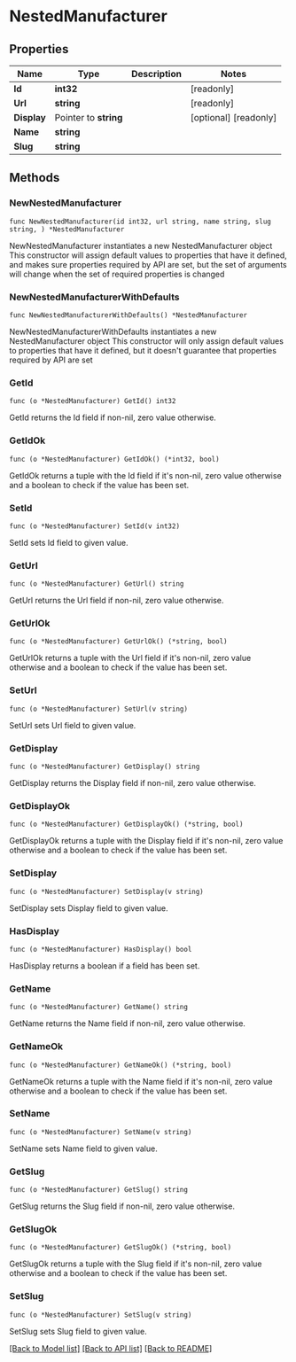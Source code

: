 # NestedManufacturer

## Properties

Name | Type | Description | Notes
------------ | ------------- | ------------- | -------------
**Id** | **int32** |  | [readonly] 
**Url** | **string** |  | [readonly] 
**Display** | Pointer to **string** |  | [optional] [readonly] 
**Name** | **string** |  | 
**Slug** | **string** |  | 

## Methods

### NewNestedManufacturer

`func NewNestedManufacturer(id int32, url string, name string, slug string, ) *NestedManufacturer`

NewNestedManufacturer instantiates a new NestedManufacturer object
This constructor will assign default values to properties that have it defined,
and makes sure properties required by API are set, but the set of arguments
will change when the set of required properties is changed

### NewNestedManufacturerWithDefaults

`func NewNestedManufacturerWithDefaults() *NestedManufacturer`

NewNestedManufacturerWithDefaults instantiates a new NestedManufacturer object
This constructor will only assign default values to properties that have it defined,
but it doesn't guarantee that properties required by API are set

### GetId

`func (o *NestedManufacturer) GetId() int32`

GetId returns the Id field if non-nil, zero value otherwise.

### GetIdOk

`func (o *NestedManufacturer) GetIdOk() (*int32, bool)`

GetIdOk returns a tuple with the Id field if it's non-nil, zero value otherwise
and a boolean to check if the value has been set.

### SetId

`func (o *NestedManufacturer) SetId(v int32)`

SetId sets Id field to given value.


### GetUrl

`func (o *NestedManufacturer) GetUrl() string`

GetUrl returns the Url field if non-nil, zero value otherwise.

### GetUrlOk

`func (o *NestedManufacturer) GetUrlOk() (*string, bool)`

GetUrlOk returns a tuple with the Url field if it's non-nil, zero value otherwise
and a boolean to check if the value has been set.

### SetUrl

`func (o *NestedManufacturer) SetUrl(v string)`

SetUrl sets Url field to given value.


### GetDisplay

`func (o *NestedManufacturer) GetDisplay() string`

GetDisplay returns the Display field if non-nil, zero value otherwise.

### GetDisplayOk

`func (o *NestedManufacturer) GetDisplayOk() (*string, bool)`

GetDisplayOk returns a tuple with the Display field if it's non-nil, zero value otherwise
and a boolean to check if the value has been set.

### SetDisplay

`func (o *NestedManufacturer) SetDisplay(v string)`

SetDisplay sets Display field to given value.

### HasDisplay

`func (o *NestedManufacturer) HasDisplay() bool`

HasDisplay returns a boolean if a field has been set.

### GetName

`func (o *NestedManufacturer) GetName() string`

GetName returns the Name field if non-nil, zero value otherwise.

### GetNameOk

`func (o *NestedManufacturer) GetNameOk() (*string, bool)`

GetNameOk returns a tuple with the Name field if it's non-nil, zero value otherwise
and a boolean to check if the value has been set.

### SetName

`func (o *NestedManufacturer) SetName(v string)`

SetName sets Name field to given value.


### GetSlug

`func (o *NestedManufacturer) GetSlug() string`

GetSlug returns the Slug field if non-nil, zero value otherwise.

### GetSlugOk

`func (o *NestedManufacturer) GetSlugOk() (*string, bool)`

GetSlugOk returns a tuple with the Slug field if it's non-nil, zero value otherwise
and a boolean to check if the value has been set.

### SetSlug

`func (o *NestedManufacturer) SetSlug(v string)`

SetSlug sets Slug field to given value.



[[Back to Model list]](../README.md#documentation-for-models) [[Back to API list]](../README.md#documentation-for-api-endpoints) [[Back to README]](../README.md)


